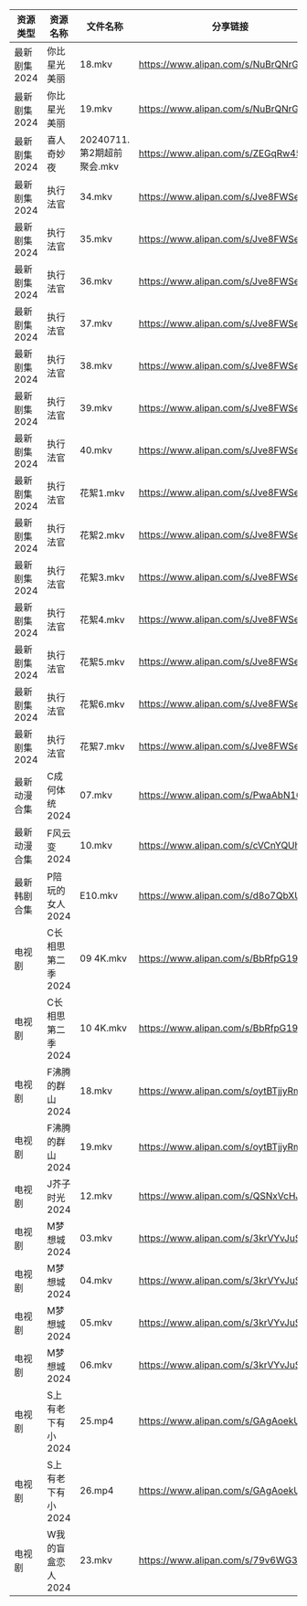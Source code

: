 | 资源类型     | 资源名称        | 文件名称                 | 分享链接                                 | 更新时间                |
| -------- | ----------- | -------------------- | ------------------------------------ | ------------------- |
| 最新剧集2024 | 你比星光美丽      | 18.mkv               | https://www.alipan.com/s/NuBrQNrGBbU | 2024-07-12 07:50:11 |
| 最新剧集2024 | 你比星光美丽      | 19.mkv               | https://www.alipan.com/s/NuBrQNrGBbU | 2024-07-12 07:50:11 |
| 最新剧集2024 | 喜人奇妙夜       | 20240711.第2期超前聚会.mkv | https://www.alipan.com/s/ZEGqRw45GQP | 2024-07-12 07:50:29 |
| 最新剧集2024 | 执行法官        | 34.mkv               | https://www.alipan.com/s/Jve8FWSeqsr | 2024-07-12 07:50:23 |
| 最新剧集2024 | 执行法官        | 35.mkv               | https://www.alipan.com/s/Jve8FWSeqsr | 2024-07-12 07:50:22 |
| 最新剧集2024 | 执行法官        | 36.mkv               | https://www.alipan.com/s/Jve8FWSeqsr | 2024-07-12 07:50:22 |
| 最新剧集2024 | 执行法官        | 37.mkv               | https://www.alipan.com/s/Jve8FWSeqsr | 2024-07-12 07:50:22 |
| 最新剧集2024 | 执行法官        | 38.mkv               | https://www.alipan.com/s/Jve8FWSeqsr | 2024-07-12 07:50:21 |
| 最新剧集2024 | 执行法官        | 39.mkv               | https://www.alipan.com/s/Jve8FWSeqsr | 2024-07-12 07:50:20 |
| 最新剧集2024 | 执行法官        | 40.mkv               | https://www.alipan.com/s/Jve8FWSeqsr | 2024-07-12 07:50:20 |
| 最新剧集2024 | 执行法官        | 花絮1.mkv              | https://www.alipan.com/s/Jve8FWSeqsr | 2024-07-12 07:50:20 |
| 最新剧集2024 | 执行法官        | 花絮2.mkv              | https://www.alipan.com/s/Jve8FWSeqsr | 2024-07-12 07:50:19 |
| 最新剧集2024 | 执行法官        | 花絮3.mkv              | https://www.alipan.com/s/Jve8FWSeqsr | 2024-07-12 07:50:19 |
| 最新剧集2024 | 执行法官        | 花絮4.mkv              | https://www.alipan.com/s/Jve8FWSeqsr | 2024-07-12 07:50:19 |
| 最新剧集2024 | 执行法官        | 花絮5.mkv              | https://www.alipan.com/s/Jve8FWSeqsr | 2024-07-12 07:50:19 |
| 最新剧集2024 | 执行法官        | 花絮6.mkv              | https://www.alipan.com/s/Jve8FWSeqsr | 2024-07-12 07:50:18 |
| 最新剧集2024 | 执行法官        | 花絮7.mkv              | https://www.alipan.com/s/Jve8FWSeqsr | 2024-07-12 07:50:18 |
| 最新动漫合集   | C成何体统2024   | 07.mkv               | https://www.alipan.com/s/PwaAbN16cec | 2024-07-12 12:11:00 |
| 最新动漫合集   | F风云变2024    | 10.mkv               | https://www.alipan.com/s/cVCnYQUhJmX | 2024-07-12 12:11:04 |
| 最新韩剧合集   | P陪玩的女人2024  | E10.mkv              | https://www.alipan.com/s/d8o7QbXUREf | 2024-07-12 00:11:27 |
| 电视剧      | C长相思第二季2024 | 09 4K.mkv            | https://www.alipan.com/s/BbRfpG19FzC | 2024-07-12 14:26:04 |
| 电视剧      | C长相思第二季2024 | 10 4K.mkv            | https://www.alipan.com/s/BbRfpG19FzC | 2024-07-12 14:26:04 |
| 电视剧      | F沸腾的群山2024  | 18.mkv               | https://www.alipan.com/s/oytBTjjyRmF | 2024-07-12 14:05:29 |
| 电视剧      | F沸腾的群山2024  | 19.mkv               | https://www.alipan.com/s/oytBTjjyRmF | 2024-07-12 14:05:28 |
| 电视剧      | J芥子时光2024   | 12.mkv               | https://www.alipan.com/s/QSNxVcHJ6jZ | 2024-07-12 14:05:51 |
| 电视剧      | M梦想城2024    | 03.mkv               | https://www.alipan.com/s/3krVYvJuSK6 | 2024-07-12 14:26:12 |
| 电视剧      | M梦想城2024    | 04.mkv               | https://www.alipan.com/s/3krVYvJuSK6 | 2024-07-12 14:26:12 |
| 电视剧      | M梦想城2024    | 05.mkv               | https://www.alipan.com/s/3krVYvJuSK6 | 2024-07-12 14:26:12 |
| 电视剧      | M梦想城2024    | 06.mkv               | https://www.alipan.com/s/3krVYvJuSK6 | 2024-07-12 14:26:11 |
| 电视剧      | S上有老下有小2024 | 25.mp4               | https://www.alipan.com/s/GAgAoekUHew | 2024-07-12 00:07:19 |
| 电视剧      | S上有老下有小2024 | 26.mp4               | https://www.alipan.com/s/GAgAoekUHew | 2024-07-12 00:07:19 |
| 电视剧      | W我的盲盒恋人2024 | 23.mkv               | https://www.alipan.com/s/79v6WG3ZjBK | 2024-07-12 14:07:22 |
